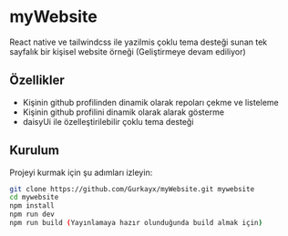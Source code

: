 # myWebsite
React native ve tailwindcss ile yazilmis çoklu tema desteği sunan tek sayfalık bir kişisel website örneği (Geliştirmeye devam ediliyor)

## Özellikler
- Kişinin github profilinden dinamik olarak repoları çekme ve listeleme
- Kişinin github profilini dinamik olarak alarak gösterme
- daisyUi ile özelleştirilebilir çoklu tema desteği

## Kurulum
Projeyi kurmak için şu adımları izleyin:
```bash
git clone https://github.com/Gurkayx/myWebsite.git mywebsite
cd mywebsite
npm install
npm run dev
npm run build (Yayınlamaya hazır olunduğunda build almak için)
